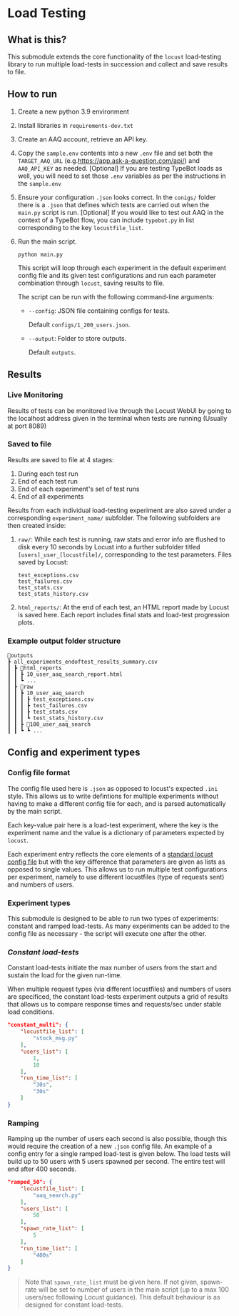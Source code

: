 # Load Testing

## What is this?

This submodule extends the core functionality of the `locust` load-testing library to run multiple load-tests in succession and collect and save results to file.

## How to run

1. Create a new python 3.9 environment

2. Install libraries in `requirements-dev.txt`

3. Create an AAQ account, retrieve an API key.

4. Copy the `sample.env` contents into a new `.env` file and set both the `TARGET_AAQ_URL` (e.g.<https://app.ask-a-question.com/api/>) and `AAQ_API_KEY` as needed.
   [Optional] If you are testing TypeBot loads as well, you will need to set those `.env` variables as per the instructions in the `sample.env`

5. Ensure your configuration `.json` looks correct. In the `conigs/` folder there is a `.json` that defines which tests are carried out when the `main.py` script is run.
   [Optional] If you would like to test out AAQ in the context of a TypeBot flow, you can include `typebot.py` in list corresponding to the key `locustfile_list`.

6. Run the main script.

   ```console
   python main.py
   ```

   This script will loop through each experiment in the default experiment config file and its given test configurations and run each parameter combination through `locust`, saving results to file.

   The script can be run with the following command-line arguments:

   - `--config`: JSON file containing configs for tests.

     Default `configs/1_200_users.json`.

   - `--output`: Folder to store outputs.

     Default `outputs`.

## Results

### Live Monitoring

Results of tests can be monitored live through the Locust WebUI by going to the localhost address given in the terminal when tests are running (Usually at port 8089)

### Saved to file

Results are saved to file at 4 stages:

1. During each test run
2. End of each test run
3. End of each experiment's set of test runs
4. End of all experiments

Results from each individual load-testing experiment are also saved under a corresponding `experiment_name/` subfolder. The following subfolders are then created inside:

1. `raw/`: While each test is running, raw stats and error info are flushed to disk every 10 seconds by Locust into a further subfolder titled `[users]_user_[locustfile]/`, corresponding to the test parameters. Files saved by Locust:

   ```console
   test_exceptions.csv
   test_failures.csv
   test_stats.csv
   test_stats_history.csv
   ```

2. `html_reports/`: At the end of each test, an HTML report made by Locust is saved here. Each report includes final stats and load-test progression plots.

### Example output folder structure

```console
📂outputs
┣ all_experiments_endoftest_results_summary.csv
┃ ┣ 📂html_reports
┃ ┃ ┣ 10_user_aaq_search_report.html
┃ ┃ ┗ ...
┃ ┣ 📂raw
┃ ┃ ┣ 10_user_aaq_search
┃ ┃ ┃ ┣ test_exceptions.csv
┃ ┃ ┃ ┣ test_failures.csv
┃ ┃ ┃ ┣ test_stats.csv
┃ ┃ ┃ ┗ test_stats_history.csv
┃ ┃ ┣ 📂100_user_aaq_search
┃ ┃ ┗ ┗ ...
```

## Config and experiment types

### Config file format

The config file used here is `.json` as opposed to locust's expected `.ini` style. This allows us to write defintions for multiple experiments without having to make a different config file for each, and is parsed automatically by the main script.

Each key-value pair here is a load-test experiment, where the key is the experiment name and the value is a dictionary of parameters expected by `locust`.

Each experiment entry reflects the core elements of a [standard locust config file](https://docs.locust.io/en/stable/configuration.html) but with the key difference that parameters are given as lists as opposed to single values. This allows us to run multiple test configurations per experiment, namely to use different locustfiles (type of requests sent) and numbers of users.

### Experiment types

This submodule is designed to be able to run two types of experiments: constant and ramped load-tests. As many experiments can be added to the config file as necessary - the script will execute one after the other.

### _Constant load-tests_

Constant load-tests initiate the max number of users from the start and sustain the load for the given run-time.

When multiple request types (via different locustfiles) and numbers of users are specificed, the constant load-tests experiment outputs a grid of results that allows us to compare response times and requests/sec under stable load conditions.

```json
"constant_multi": {
    "locustfile_list": [
        "stock_msg.py"
    ],
    "users_list": [
        1,
        10
    ],
    "run_time_list": [
        "30s",
        "30s"
    ]
}
```

### Ramping

Ramping up the number of users each second is also possible, though this would require the creation of a new `.json` config file. An example of a config entry for a single ramped load-test is given below. The load tests will build up to 50 users with 5 users spawned per second. The entire test will end after 400 seconds.

```json
"ramped_50": {
    "locustfile_list": [
        "aaq_search.py"
    ],
    "users_list": [
        50
    ],
    "spawn_rate_list": [
        5
    ],
    "run_time_list": [
        "400s"
    ]
}
```

> Note that `spawn_rate_list` must be given here. If not given, spawn-rate will be set to number of users in the main script (up to a max 100 users/sec following Locust guidance). This default behaviour is as designed for constant load-tests.
